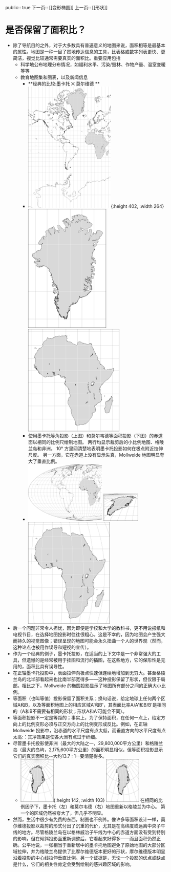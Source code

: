public:: true
下一页:: [[变形椭圆]]
上一页:: [[形状]]

# 是否保留了面积比？
- 除了导航目的之外，对于大多数具有普遍意义的地图来说，面积相等是最基本的属性。地图是一种一目了然地传达信息的工具，比表格或数字列表更快、更简洁，视觉比较通常需要真实的面积比。重要应用包括 
  * 科学地公布地理分布情况，如福利水平、污染/毁林、作物产量、温室变暖等等
  * 教育地图集和图表，以及新闻信息
	- **经典的比较:墨卡托 ⨉ 莫尔维德 **
	- ![image.png](../assets/image_1623852271923_0.png){:height 402, :width 264} ![image.png](../assets/image_1623852277558_0.png) ![image.png](../assets/image_1623852282558_0.png)
	- 使用墨卡托等角投影（上图）和莫尔韦德等面积投影（下图）的赤道面以相同的比例尺绘制地图。 两行均显示裁剪后的小比例地图、格陵兰岛和非洲。 10° 方里网清楚地表明墨卡托投影如何在极点附近拉伸尺度。 另一方面，它在赤道上没有显示失真，Mollweide 地图明显夸大了垂直比例。
	- ![image.png](../assets/image_1623852334294_0.png) ![image.png](../assets/image_1623852339034_0.png) ![image.png](../assets/image_1623852342554_0.png)
- 后一个问题非常令人担忧，因为即便是学校和大学的教科书，更不用说报纸和电视节目，在选择地图投影时往往很粗心。这是不幸的，因为地图会产生强大而持久的视觉图像；错误呈现的地图可能会永久扭曲一个人的世界观（然而，这种论点也被用作误导和短视的宣传）。
- 作为一个经典的例子，墨卡托投影，在适当的上下文中是一个非常强大的工具，但遗憾的是经常被用于挂图和流行的插图，在这些地方，它的保形性是无用的，面积比具有误导性。
- 在正轴墨卡托投影中，表面拉伸向极点快速但连续地增加到无穷大。甚至格陵兰岛的北半部看起来也比南半部宽得多——这种投影保留了形状，但仅限于局部。相比之下，Mollweide 的椭圆投影显示了地图所有部分之间的正确大小比例。
- 等面积（也叫等值）投影保留了面积关系；换句话说，给定地球上任何两个区域A和B，以及等面积地图上的相应区域A'和B'，其表面比率A/A'和B/B'是相同的（A和B不需要有相同的形状；形状A和A'可能会不同）。
- 等面积投影不一定是等距的；事实上，为了保持面积，在任何一点上，给定方向上的比例变形必须与正交方向上的比例变形成反比。例如，在正轴 Mollweide 投影中，沿赤道的水平尺度有点太低，而垂直方向的水平尺度有点太高:：其净效果是使各大洲有点过于纤细。
- 尽管墨卡托投影使非洲（最大的大陆之一，29,800,000平方公里）和格陵兰岛（最大的岛屿，2,175,600平方公里）的面积明显相似，但等面积投影显示它们的真实面积比--大约13.7 : 1--要清楚得多。
	- ![image.png](../assets/image_1623852530254_0.png){:height 142, :width 103} ![image.png](../assets/image_1623852536306_0.png)
	  在相同的比例因子下，墨卡托（左）和莫尔韦德（右）地图重新以格陵兰为中心。 第一个的区域仍然被夸大了，但几乎不明显。
- 然而，生活中很少有免费的东西，制图也不例外。像许多等面积设计一样，莫尔维德投影以裁剪的形式付出了沉重的代价，尤其是在高纬度或远离中央子午线的地方。尽管格陵兰岛在以格林威治子午线为中心的赤道方面没有受到特别的影响，但在倾斜投影面重新调整后，它看起来好得多——而且面积仍然正确。公平地说，一张相当于重新居中的墨卡托地图避免了原始地图的大部分区域拉伸，并为格陵兰岛提供了比摩尔维德版本更好的形状，摩尔维德版本明显沿着投影的中心线拉伸垂直比例。另一个证据是，无论一个投影的优点或缺点是什么，它们的相关性肯定会受到绘制的感兴趣区域的影响。